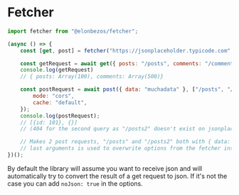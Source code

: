 # Fetcher

```javascript
import fetcher from "@elonbezos/fetcher";

(async () => {
    const [get, post] = fetcher("https://jsonplaceholder.typicode.com", { cache: "no-store" });

    const getRequest = await get({ posts: "/posts", comments: "/comments" });
    console.log(getRequest)
    // { posts: Array(100), comments: Array(500)}

    const postRequest = await post({ data: "muchadata" }, ["/posts", "/posts2"], {
        mode: "cors",
        cache: "default",
    });
    console.log(postRequest);   
    // [{id: 101}, {}]
    // (404 for the second query as "/posts2" doesn't exist on jsonplaceholder)

    // Makes 2 post requests, "/posts" and "/posts2" both with { data: "muchadata" } as payload
    // last arguments is used to overwrite options from the fetcher instanciation (cache option "no-store" is overwrite for "default" in the posts requests)
})();
```

By default the library will assume you want to receive json and will automatically try to convert the result of a get request to json. 
If it's not the case you can add `noJson: true` in the options. 